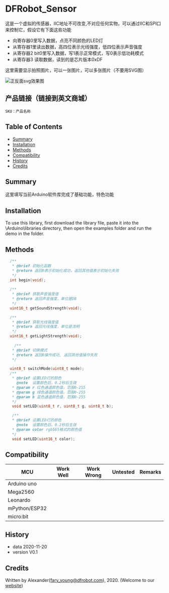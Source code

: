 # DFRobot_Sensor
这是一个虚拟的传感器，IIC地址不可改变,不对应任何实物，可以通过IIC和SPI口来控制它，假设它有下面这些功能
 * 向寄存器0里写入数据，点亮不同颜色的LED灯
 * 从寄存器1里读出数据，高四位表示光线强度，低四位表示声音强度
 * 从寄存器2 bit0里写入数据，写1表示正常模式，写0表示低功耗模式
 * 从寄存器3 读取数据，读到的是芯片版本0xDF

这里需要显示拍照图片，可以一张图片，可以多张图片（不要用SVG图）

![正反面svg效果图](https://github.com/fary99/DFRobot_Sensor/raw/master/resources/images/SEN0245svg1.png)


## 产品链接（链接到英文商城）
    SKU：产品名称

## Table of Contents

* [Summary](#summary)
* [Installation](#installation)
* [Methods](#methods)
* [Compatibility](#compatibility)
* [History](#history)
* [Credits](#credits)

## Summary

这里填写当前Arduino软件库完成了基础功能，特色功能

## Installation

To use this library, first download the library file, paste it into the \Arduino\libraries directory, then open the examples folder and run the demo in the folder.

## Methods

```C++
  /**
   * @brief 初始化函数
   * @return 返回0表示初始化成功，返回其他值表示初始化失败
   */
  int begin(void);
  
  /**
   * @brief 获取声音强度值
   * @return 返回声音强度，单位是DB
   */
  uint16_t getSoundStrength(void);

  /**
   * @brief 获取光线强度值
   * @return 返回光线强度，单位是流明
   */
  uint16_t getLightStrength(void);
  
    /**
   * @brief 切换模式
   * @return 返回0操作成功, 返回其他值操作失败
   */

  uint8_t switchMode(uint8_t mode);
  /**
   * @brief 设置LED灯的颜色
     @note  设置颜色后，0.2秒后生效
   * @param r 红色通道颜色值，范围0-255
   * @param g 绿色通道颜色值，范围0-255
   * @param b 蓝色通道颜色值，范围0-255
   */
   void setLED(uint8_t r, uint8_t g, uint8_t b);

   /**
   * @brief 设置LED灯的颜色
     @note  设置颜色后，0.2秒后生效
   * @param color rgb565格式的颜色值
   */
   void setLED(uint16_t color);
```

## Compatibility

| MCU           | Work Well | Work Wrong | Untested | Remarks |
| ------------- | :-------: | :--------: | :------: | ------- |
| Arduino uno   |           |            |          |         |
| Mega2560      |           |            |          |         |
| Leonardo      |           |            |          |         |
| mPython/ESP32 |           |            |          |         |
| micro:bit     |           |            |          |         |


## History

- data 2020-11-20
- version V0.1


## Credits

Written by Alexander(fary_young@dfrobot.com), 2020. (Welcome to our [website](https://www.dfrobot.com/))